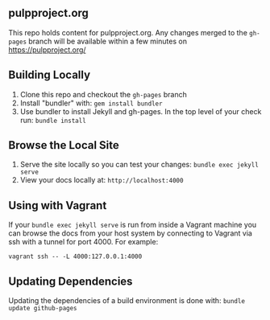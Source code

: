 ## pulpproject.org

This repo holds content for pulpproject.org. Any changes merged to the `gh-pages` branch will be
available within a few minutes on https://pulpproject.org/

## Building Locally

1. Clone this repo and checkout the `gh-pages` branch
2. Install "bundler" with: `gem install bundler`
3. Use bundler to install Jekyll and gh-pages. In the top level of your check run: `bundle install`

## Browse the Local Site
1. Serve the site locally so you can test your changes: `bundle exec jekyll serve`
2. View your docs locally at: `http://localhost:4000`

## Using with Vagrant

If your `bundle exec jekyll serve` is run from inside a Vagrant machine you can browse the docs
from your host system by connecting to Vagrant via ssh with a tunnel for port 4000. For example:

`vagrant ssh -- -L 4000:127.0.0.1:4000`

## Updating Dependencies

Updating the dependencies of a build environment is done with: `bundle update github-pages`

